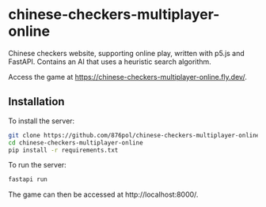 # chinese-checkers-multiplayer-online

Chinese checkers website, supporting online play, written with p5.js and FastAPI. Contains an AI that uses a heuristic search algorithm.

Access the game at https://chinese-checkers-multiplayer-online.fly.dev/.

## Installation

To install the server:

```bash
git clone https://github.com/876pol/chinese-checkers-multiplayer-online
cd chinese-checkers-multiplayer-online
pip install -r requirements.txt
```

To run the server:

```bash
fastapi run
```

The game can then be accessed at http://localhost:8000/.